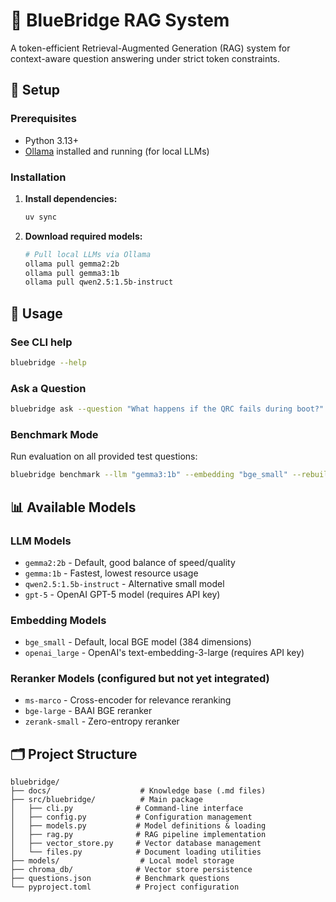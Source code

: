 # 🚀 BlueBridge RAG System

A token-efficient Retrieval-Augmented Generation (RAG) system for context-aware question answering under strict token constraints.

## 🔧 Setup

### Prerequisites

- Python 3.13+
- [Ollama](https://ollama.ai/) installed and running (for local LLMs)

### Installation

1. **Install dependencies:**

   ```bash
   uv sync
   ```

2. **Download required models:**
   ```bash
   # Pull local LLMs via Ollama
   ollama pull gemma2:2b
   ollama pull gemma3:1b
   ollama pull qwen2.5:1.5b-instruct
   ```

## 🚀 Usage

### See CLI help

```bash
bluebridge --help
```

### Ask a Question

```bash
bluebridge ask --question "What happens if the QRC fails during boot?"
```

### Benchmark Mode

Run evaluation on all provided test questions:

```bash
bluebridge benchmark --llm "gemma3:1b" --embedding "bge_small" --rebuild
```

## 📊 Available Models

### LLM Models

- `gemma2:2b` - Default, good balance of speed/quality
- `gemma:1b` - Fastest, lowest resource usage
- `qwen2.5:1.5b-instruct` - Alternative small model
- `gpt-5` - OpenAI GPT-5 model (requires API key)

### Embedding Models

- `bge_small` - Default, local BGE model (384 dimensions)
- `openai_large` - OpenAI's text-embedding-3-large (requires API key)

### Reranker Models (configured but not yet integrated)

- `ms-marco` - Cross-encoder for relevance reranking
- `bge-large` - BAAI BGE reranker
- `zerank-small` - Zero-entropy reranker

## 🗂️ Project Structure

```
bluebridge/
├── docs/                    # Knowledge base (.md files)
├── src/bluebridge/          # Main package
│   ├── cli.py              # Command-line interface
│   ├── config.py           # Configuration management
│   ├── models.py           # Model definitions & loading
│   ├── rag.py              # RAG pipeline implementation
│   ├── vector_store.py     # Vector database management
│   └── files.py            # Document loading utilities
├── models/                  # Local model storage
├── chroma_db/              # Vector store persistence
├── questions.json          # Benchmark questions
└── pyproject.toml          # Project configuration
```
